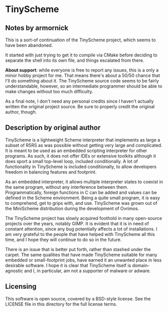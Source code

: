 # TinyScheme

## Notes by armornick

This is a sort-of continuation of the TinyScheme project, which seems to have been abandoned.

It started with just trying to get it to compile via CMake before deciding to separate the shell into its own file, and things escalated from there.

**About support**: while everyone is free to report any issues, this is a only a minor hobby project for me. That means there's about a 50/50 chance that I'll do something about it. The TinyScheme source code seems to be fairly understandable, however, so an intermediate programmer should be able to make changes without too much difficulty.

As a final note, I don't need any personal credits since I haven't actually written the original project source. Be sure to properly credit the original author, though.

## Description by original author

TinyScheme is a lightweight Scheme interpreter that implements as large a subset of R5RS as was possible without getting very large and complicated. It is meant to be used as an embedded scripting interpreter for other programs. As such, it does not offer IDEs or extensive toolkits although it does sport a small top-level loop, included conditionally. A lot of functionality in TinyScheme is included conditionally, to allow developers freedom in balancing features and footprint.

As an embedded interpreter, it allows multiple interpreter states to coexist in the same program, without any interference between them. Programmatically, foreign functions in C can be added and values can be defined in the Scheme environment. Being a quite small program, it is easy to comprehend, get to grips with, and use. TinyScheme was grown out of the MiniScheme distribution during the development of Ovrimos.

The TinyScheme project has slowly acquired foothold in many open-source projects over the years, notably GIMP. It is evident that it is in need of constant attention, since any bug potentially affects a lot of installations. I am very grateful to the people that have helped with TinyScheme all this time, and I hope they will continue to do so in the future.

There is an issue that is better put forth, rather than stashed under the carpet. The same qualities that have made TinyScheme suitable for many embedded or small-footprint jobs, have earned it an unwanted place in less desirable software. I hope it is clear that TinyScheme itself is domain-agnostic and I, in particular, am not a supporter of malware or adware.

## Licensing

This software is open source, covered by a BSD-style license. See the LICENSE file in this directory for the full license terms.